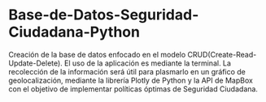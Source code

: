 # Base-de-Datos-Seguridad-Ciudadana-Python
Creación de la base de datos enfocado en el modelo CRUD(Create-Read-Update-Delete). El uso de la aplicación es mediante la terminal. La recolección de la información será útil para plasmarlo en un gráfico de geolocalización, mediante la librería Plotly de Python y la API de MapBox con el objetivo de implementar políticas óptimas de Seguridad Ciudadana.
